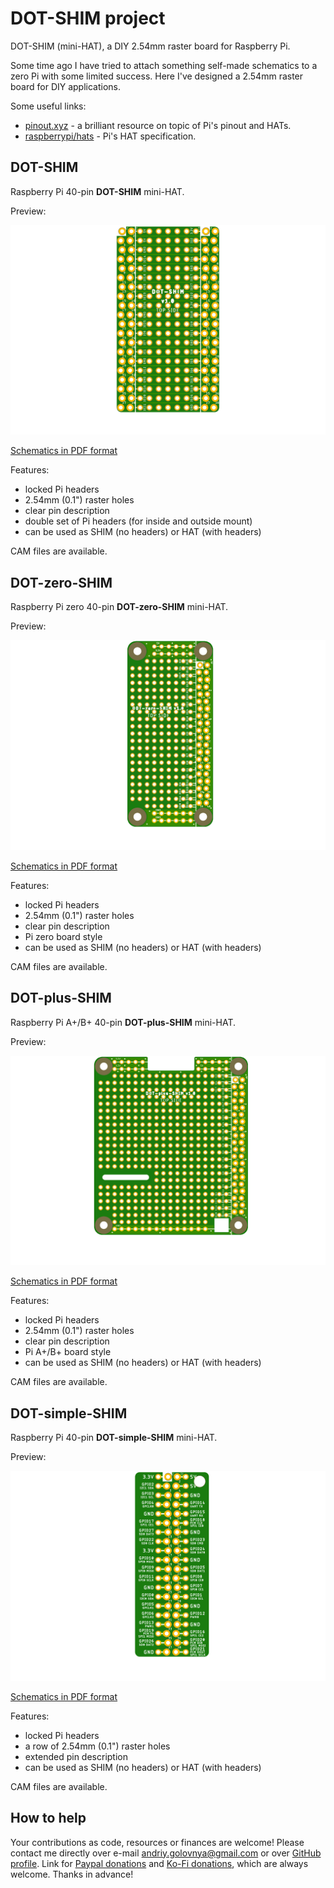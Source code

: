 # DOT-SHIM project

DOT-SHIM (mini-HAT), a DIY 2.54mm raster board for Raspberry Pi.

Some time ago I have tried to attach something self-made schematics to a zero Pi with some limited success.
Here I've designed a 2.54mm raster board for DIY applications.

Some useful links:

- [pinout.xyz](https://pinout.xyz/) - a brilliant resource on topic of Pi's pinout and HATs.
- [raspberrypi/hats](https://github.com/raspberrypi/hats) - Pi's HAT specification.

## DOT-SHIM

Raspberry Pi 40-pin **DOT-SHIM** mini-HAT.

Preview:

![DOT-SHIM preview](img/DOT-SHIM.png)

[Schematics in PDF format](doc/DOT-SHIM.pdf)

Features:

- locked Pi headers
- 2.54mm (0.1") raster holes
- clear pin description
- double set of Pi headers (for inside and outside mount)
- can be used as SHIM (no headers) or HAT (with headers) 

CAM files are available.

## DOT-zero-SHIM

Raspberry Pi zero 40-pin **DOT-zero-SHIM** mini-HAT.

Preview:

![DOT-zero-SHIM preview](img/DOT-zero-SHIM.png)

[Schematics in PDF format](doc/DOT-zero-SHIM.pdf)

Features:

- locked Pi headers
- 2.54mm (0.1") raster holes
- clear pin description
- Pi zero board style
- can be used as SHIM (no headers) or HAT (with headers)

CAM files are available.

## DOT-plus-SHIM

Raspberry Pi A+/B+ 40-pin **DOT-plus-SHIM** mini-HAT.

Preview:

![DOT-plus-SHIM preview](img/DOT-plus-SHIM.png)

[Schematics in PDF format](doc/DOT-plus-SHIM.pdf)

Features:

- locked Pi headers
- 2.54mm (0.1") raster holes
- clear pin description
- Pi A+/B+ board style
- can be used as SHIM (no headers) or HAT (with headers)

CAM files are available.

## DOT-simple-SHIM

Raspberry Pi 40-pin **DOT-simple-SHIM** mini-HAT.

Preview:

![DOT-simple-SHIM preview](img/DOT-simple-SHIM.png)

[Schematics in PDF format](doc/DOT-simple-SHIM.pdf)

Features:

- locked Pi headers
- a row of 2.54mm (0.1") raster holes
- extended pin description
- can be used as SHIM (no headers) or HAT (with headers)

CAM files are available.

## How to help

Your contributions as code, resources or finances are welcome!
Please contact me directly over e-mail andriy.golovnya@gmail.com or over [GitHub profile](https://github.com/red-scorp).
Link for [Paypal donations](http://paypal.me/redscorp) and [Ko-Fi donations](http://ko-fi.com/redscorp), which are always welcome.
Thanks in advance!
